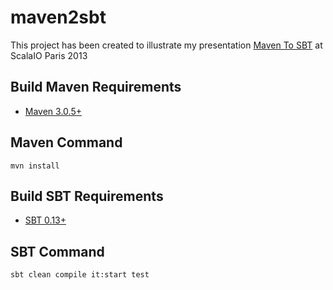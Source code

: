 maven2sbt
=========

This project has been created to illustrate my presentation [Maven To SBT](http://fr.slideshare.net/StephaneManciot/de-maven-sbt-scalaio-2013) at ScalaIO Paris 2013

## Build Maven Requirements

* [Maven 3.0.5+](http://maven.apache.org/download.cgi)

## Maven Command

```mvn install```

## Build SBT Requirements

* [SBT 0.13+](http://www.scala-sbt.org/)

## SBT Command

```sbt clean compile it:start test```
